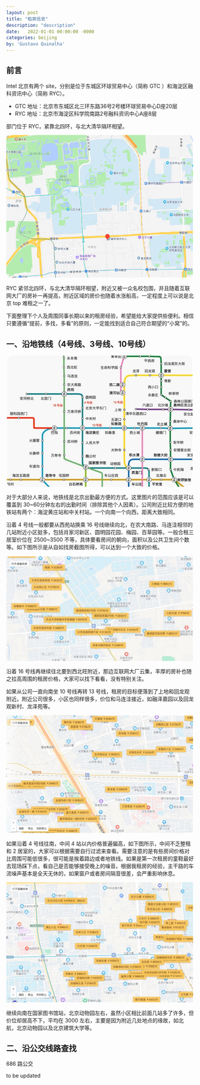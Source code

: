 ```yaml
---
layout: post
title: "租房信息"
description: "description"
date:   2022-01-01 00:00:00 -0000
categories: beijing
by: 'Gustavo Quinalha'
---
```


## 前言

Intel 北京有两个 site，分别是位于东城区环球贸易中心（简称 GTC ）和海淀区融科资讯中心（简称 RYC）。

* GTC 地址：北京市东城区北三环东路36号2号楼环球贸易中心D座20层
* RYC 地址：北京市海淀区科学院南路2号融科资讯中心A座8层

部门位于 RYC，紧靠北四环，与北大清华隔环相望。

![bj_rent_1.jpg](../figure/bj_rent_1.jpg) 

RYC 紧邻北四环，与北大清华隔环相望，附近又被一众名校包围，并且随着互联网大厂的房补一再提高，附近区域的房价也随着水涨船高，一定程度上可以说是北京 top 难租之一了。

下面整理下个人及周围同事长期以来的租房经验，希望能给大家提供些便利。相信只要遵循“提前，多找，多看”的原则，一定能找到适合自己符合期望的“小窝”的。

## 一、沿地铁线（4号线、3号线、10号线）

![bj_rent_2.jpg](../figure/bj_rent_2.jpg)

对于大部分人来说，地铁线是北京出勤最方便的方式。这里图片的范围应该是可以覆盖到 30~60分钟左右的出勤时间（排除其他个人因素）。公司附近比较方便的地铁站有两个：海淀黄庄站和中关村站。一个向南一个向西，距离大致相同。

沿着 4 号线一般都要从西苑站换乘 16 号线继续向北，在农大南路、马连洼相邻的几站附近小区挺多，包括肖家河新区、圆明园花园、梅园、百草园等。一般合租三居室价位在 2500~3500 不等，具体要看房间的朝向，面积以及公共卫生间个数等。如下图所示是从自如找房截图所得，可以达到一个大致的价格。

![bj_rent_3.jpg](../figure/bj_rent_3.jpg)

沿着 16 号线再继续往北要到西北旺附近，那边互联网大厂云集，丰厚的房补也随之拉高周围的租房价格，大家可以找下看看，没有特别关注。

如果从公司一直向南坐 10 号线再转 13 号线，租房的目标便落到了上地和回龙观附近。附近公司很多，小区也同样很多，价位和马连洼接近，如融泽嘉园以及回龙观新村、龙泽苑等。

![bj_rent_4.png](../figure/bj_rent_4.jpg)

如果沿着 4 号线往南，中间 4 站以内价格普遍偏高，如下图所示，中间不乏整租和 2 居室的，大家可以根据需要自行过滤来查看。需要注意的是有些房间价格对比周围可能低很多，很可能是挨着路边或者地铁线。如果是第一次租房的童鞋最好去现场踩下点，看自己是否能够接受晚上的噪音。根据我租房的经验，主干路的车流噪声基本是全天无休的，如果窗户或者房间隔音很差，会严重影响休息。

![bj_rent_5.png](../figure/bj_rent_5.jpg)

继续向南在国家图书馆站，北京动物园左右，虽然小区相比前面几站多了许多，但价位却居高不下，平均在 3000 左右，主要是因为附近几处地点的缘故，如北航，北京动物园以及北京建筑大学等。

## 二、沿公交线路查找

686 路公交

to be updated
